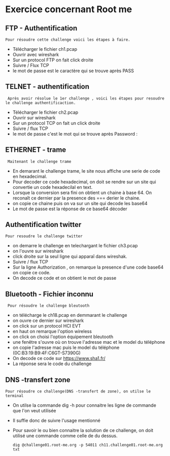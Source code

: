 # Exercice concernant Root me

## FTP - Authentification

`Pour résoudre cette challenge voici les étapes à faire. `

- Télécharger le fichier ch1.pcap
- Ouvrir avec wireshark
- Sur un protocol FTP on fait click droite
- Suivre / Flux TCP
- le mot de passe est le caractère qui se trouve après PASS

## TELNET - authentification

` Après avoir résolue le 1er challenge , voici les étapes pour resoudre le challenge authentificaction.`

- Télécharger le fichier ch2.pcap
- Ouvrir sur wireshark
- Sur un protocol TCP on fait un click droite
- Suivre / flux TCP
- le mot de passe c'est le mot qui se trouve après Password :

## ETHERNET - trame

` Maitenant le challenge trame`

- En demarant le challenge trame, le site nous affiche une serie de code en hexadecimal.
- Pour decoder ce code hexadecimal, on doit se rendre sur un site qui convertie un code hexadecilal en text.
- Lorsque la conversion sera fini on obtient un chaine à base 64. On reconaît ce dernier par la presence des === derier le chaine.
- on copie ce chaine puis on va sur un site qui decode les base64
- Le mot de passe est la réponse de ce base64 décoder

## Authentification twitter

`Pour resoudre le challenge twitter`

- on demarre le challenge en telechargant le fichier ch3.pcap
- on l'ouvre sur wireshark
- click droite sur la seul ligne qui apparaî dans wireshak.
- Suivre / flux TCP
- Sur la ligne Authorization , on remarque la presence d'une code base64 on copie ce code.
- On decode ce code et on obtient le mot de passe

## Bluetooth - Fichier inconnu

` Pour résoudre le challenge bleutooth`

- on télécharge le ch18.pcap en demmarant le challenge
- on ouvre ce dernier sur wireshark
- on click sur un protocol HCI EVT
- en haut on remarque l'option wireless
- on click on choisi l'option équipement bleutooth
- une fenêtre s'ouvre où on trouve l'adresse mac et le model du téléphone
- on copie l'adresse mac puis le model du téléphone (0C:B3:19:B9:4F:C6GT-S7390G)
- On decode ce code sur https://www.sha1.fr/
- La réponse sera le code du challenge

## DNS -transfert zone

`Pour résoudre ce challenge(DNS -transfert de zone), on utilse le terminal`

- On utilse la commande dig -h pour connaitre les ligne de commande que l'on veut utilisée
- Il suffie donc de suivre l'usage mentionné
- Pour savoir le ou bien connaitre la solution de ce challenge, on doit utilisé une commande comme celle de du dessus.

  `dig @challenge01.root-me.org -p 54011 ch11.challenge01.root-me.org txt `
